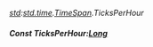 _[std](../../modules/std/std-module.md):[std.time](../../modules/std/std-time.md).[TimeSpan](../../modules/std/std-time-timespan.md).TicksPerHour_
##### Const TicksPerHour:[Long](../../modules/wonkey/wonkey-types-long.md)
